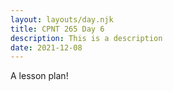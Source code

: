 ```yaml
---
layout: layouts/day.njk
title: CPNT 265 Day 6
description: This is a description
date: 2021-12-08
---
```


A lesson plan!